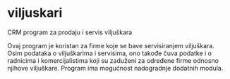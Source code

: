 # viljuskari
CRM program za prodaju i servis viljuškara

Ovaj program je koristan za firme koje se bave servisiranjem viljuškara. Osim podataka o viljuškarima i servisima, ono takođe čuva podatke i o radnicima i komercijalistima koji su zaduženi za određene firme odnosno njihove viljuškare. Program ima mogućnost nadogradnje dodatnih modula.
